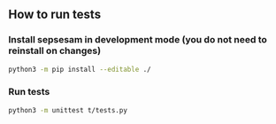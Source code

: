 ## How to run tests
### Install sepsesam in development mode (you do not need to reinstall on changes)
```sh
python3 -m pip install --editable ./
```

### Run tests
```sh
python3 -m unittest t/tests.py
```
